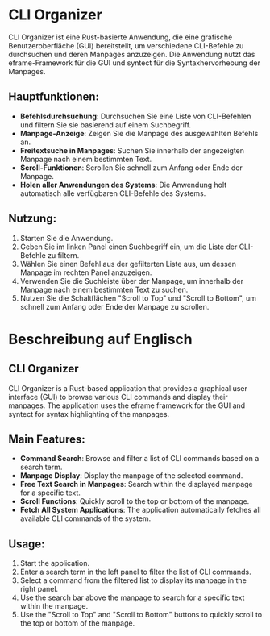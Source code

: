 # CLI Organizer

CLI Organizer ist eine Rust-basierte Anwendung, die eine grafische Benutzeroberfläche (GUI) bereitstellt, um verschiedene CLI-Befehle zu durchsuchen und deren Manpages anzuzeigen. Die Anwendung nutzt das eframe-Framework für die GUI und syntect für die Syntaxhervorhebung der Manpages.

## Hauptfunktionen:
- **Befehlsdurchsuchung**: Durchsuchen Sie eine Liste von CLI-Befehlen und filtern Sie sie basierend auf einem Suchbegriff.
- **Manpage-Anzeige**: Zeigen Sie die Manpage des ausgewählten Befehls an.
- **Freitextsuche in Manpages**: Suchen Sie innerhalb der angezeigten Manpage nach einem bestimmten Text.
- **Scroll-Funktionen**: Scrollen Sie schnell zum Anfang oder Ende der Manpage.
- **Holen aller Anwendungen des Systems**: Die Anwendung holt automatisch alle verfügbaren CLI-Befehle des Systems.

## Nutzung:
1. Starten Sie die Anwendung.
2. Geben Sie im linken Panel einen Suchbegriff ein, um die Liste der CLI-Befehle zu filtern.
3. Wählen Sie einen Befehl aus der gefilterten Liste aus, um dessen Manpage im rechten Panel anzuzeigen.
4. Verwenden Sie die Suchleiste über der Manpage, um innerhalb der Manpage nach einem bestimmten Text zu suchen.
5. Nutzen Sie die Schaltflächen "Scroll to Top" und "Scroll to Bottom", um schnell zum Anfang oder Ende der Manpage zu scrollen.

# Beschreibung auf Englisch

## CLI Organizer

CLI Organizer is a Rust-based application that provides a graphical user interface (GUI) to browse various CLI commands and display their manpages. The application uses the eframe framework for the GUI and syntect for syntax highlighting of the manpages.

## Main Features:
- **Command Search**: Browse and filter a list of CLI commands based on a search term.
- **Manpage Display**: Display the manpage of the selected command.
- **Free Text Search in Manpages**: Search within the displayed manpage for a specific text.
- **Scroll Functions**: Quickly scroll to the top or bottom of the manpage.
- **Fetch All System Applications**: The application automatically fetches all available CLI commands of the system.

## Usage:
1. Start the application.
2. Enter a search term in the left panel to filter the list of CLI commands.
3. Select a command from the filtered list to display its manpage in the right panel.
4. Use the search bar above the manpage to search for a specific text within the manpage.
5. Use the "Scroll to Top" and "Scroll to Bottom" buttons to quickly scroll to the top or bottom of the manpage.